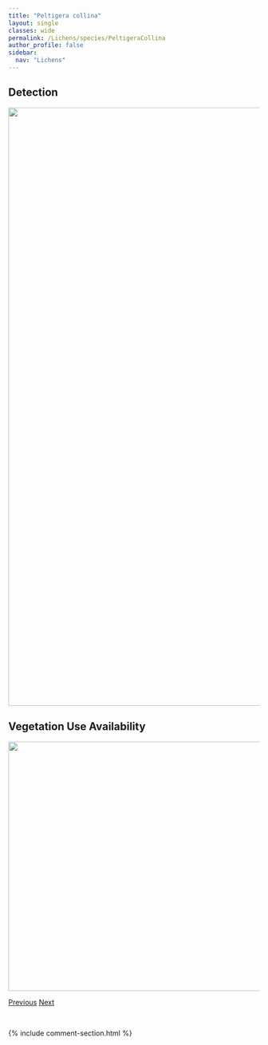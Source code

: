 ```yaml
---
title: "Peltigera collina"
layout: single
classes: wide
permalink: /Lichens/species/PeltigeraCollina
author_profile: false
sidebar:
  nav: "Lichens"
---
```


<h2>Detection</h2>

<a href="https://drive.google.com/uc?export=view&id=1fZvVsoRPhYff8Wjbg-g7-DTthCnqOJL_">
<img src="https://drive.google.com/uc?export=view&id=1fZvVsoRPhYff8Wjbg-g7-DTthCnqOJL_" height = "1200" width = "800">
</a>


<h2>Vegetation Use Availability</h2>

<a href="https://drive.google.com/uc?export=view&id=1d8G6TNJYpAGbk7fppy_Ze1NgOjR3XcSZ">
<img src="https://drive.google.com/uc?export=view&id=1d8G6TNJYpAGbk7fppy_Ze1NgOjR3XcSZ" height = "500" width = "1000">
</a>


<a href="/DevelopmentWebsite/Lichens/species/PeltigeraCinnamomea" class="pagination--pager" title="Peltigera cinnamomea">Previous</a> <a href="/DevelopmentWebsite/Lichens/species/PeltigeraDegenii" class="pagination--pager" title="Peltigera degenii">Next</a>

<p>&nbsp;</p>

{% include comment-section.html %}
